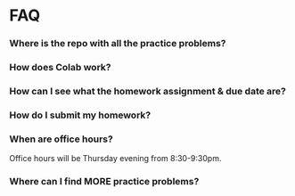 <!---
{"next":"Lectures_class2/README.md","title":"FAQ"}
-->

# FAQ

### Where is the repo with all the practice problems?



### How does Colab work?




### How can I see what the homework assignment & due date are?




### How do I submit my homework?




### When are office hours?

Office hours will be Thursday evening from 8:30-9:30pm.


### Where can I find MORE practice problems?









